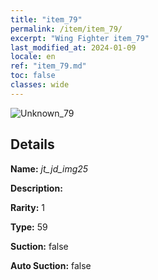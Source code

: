 ```yaml
---
title: "item_79"
permalink: /item/item_79/
excerpt: "Wing Fighter item_79"
last_modified_at: 2024-01-09
locale: en
ref: "item_79.md"
toc: false
classes: wide
---
```



 ![Unknown_79](/images/item/jt_jd_img25_p.png)



## Details

 **Name:** *jt_jd_img25* 

 **Description:** 

 **Rarity:** 1 

 **Type:** 59 

 **Suction:** false 

 **Auto Suction:** false 


